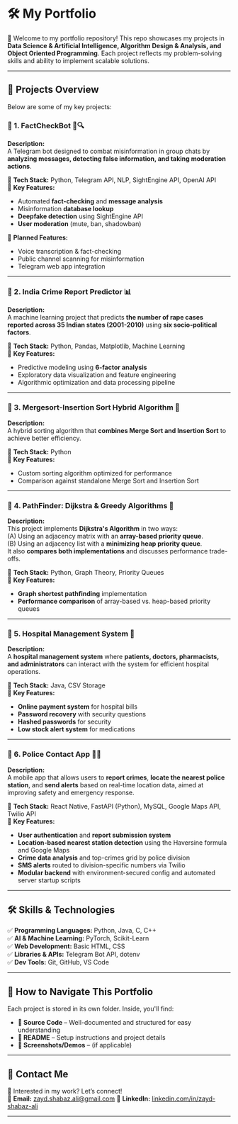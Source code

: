 # 🛠️ My Portfolio

👋 Welcome to my portfolio repository! This repo showcases my projects in **Data Science & Artificial Intelligence, Algorithm Design & Analysis, and Object Oriented Programming**. Each project reflects my problem-solving skills and ability to implement scalable solutions.

---

## 📂 Projects Overview

Below are some of my key projects:

### 📌 1. **FactCheckBot** 📰🔍
**Description:**  
A Telegram bot designed to combat misinformation in group chats by **analyzing messages, detecting false information, and taking moderation actions**.

🔹 **Tech Stack:** Python, Telegram API, NLP, SightEngine API, OpenAI API  
🔹 **Key Features:**  
- Automated **fact-checking** and **message analysis**  
- Misinformation **database lookup**  
- **Deepfake detection** using SightEngine API  
- **User moderation** (mute, ban, shadowban)  

🔹 **Planned Features:**  
- Voice transcription & fact-checking  
- Public channel scanning for misinformation  
- Telegram web app integration  

---

### 📌 2. **India Crime Report Predictor** 📊  
**Description:**  
A machine learning project that predicts **the number of rape cases reported across 35 Indian states (2001-2010)** using **six socio-political factors**.

🔹 **Tech Stack:** Python, Pandas, Matplotlib, Machine Learning  
🔹 **Key Features:**  
- Predictive modeling using **6-factor analysis**  
- Exploratory data visualization and feature engineering  
- Algorithmic optimization and data processing pipeline  

---

### 📌 3. **Mergesort-Insertion Sort Hybrid Algorithm** 🔄  
**Description:**  
A hybrid sorting algorithm that **combines Merge Sort and Insertion Sort** to achieve better efficiency.

🔹 **Tech Stack:** Python  
🔹 **Key Features:**  
- Custom sorting algorithm optimized for performance  
- Comparison against standalone Merge Sort and Insertion Sort  

---

### 📌 4. **PathFinder: Dijkstra & Greedy Algorithms** 🚀  
**Description:**  
This project implements **Dijkstra's Algorithm** in two ways:  
(A) Using an adjacency matrix with an **array-based priority queue**.  
(B) Using an adjacency list with a **minimizing heap priority queue**.  
It also **compares both implementations** and discusses performance trade-offs.

🔹 **Tech Stack:** Python, Graph Theory, Priority Queues  
🔹 **Key Features:**  
- **Graph shortest pathfinding** implementation  
- **Performance comparison** of array-based vs. heap-based priority queues  

---

### 📌 5. **Hospital Management System** 🏥  
**Description:**  
A **hospital management system** where **patients, doctors, pharmacists, and administrators** can interact with the system for efficient hospital operations.

🔹 **Tech Stack:** Java, CSV Storage  
🔹 **Key Features:**  
- **Online payment system** for hospital bills  
- **Password recovery** with security questions  
- **Hashed passwords** for security  
- **Low stock alert system** for medications  

---

### 📌 6. **Police Contact App** 🚨📱  
**Description:**  
A mobile app that allows users to **report crimes**, **locate the nearest police station**, and **send alerts** based on real-time location data, aimed at improving safety and emergency response.

🔹 **Tech Stack:** React Native, FastAPI (Python), MySQL, Google Maps API, Twilio API  
🔹 **Key Features:**  
- **User authentication** and **report submission system**  
- **Location-based nearest station detection** using the Haversine formula and Google Maps  
- **Crime data analysis** and top-crimes grid by police division  
- **SMS alerts** routed to division-specific numbers via Twilio  
- **Modular backend** with environment-secured config and automated server startup scripts

---

## 🛠️ Skills & Technologies
✅ **Programming Languages:** Python, Java, C, C++  
✅ **AI & Machine Learning:** PyTorch, Scikit-Learn  
✅ **Web Development:** Basic HTML, CSS  
✅ **Libraries & APIs:** Telegram Bot API, dotenv  
✅ **Dev Tools:** Git, GitHub, VS Code   

---

## 📖 How to Navigate This Portfolio
Each project is stored in its own folder. Inside, you'll find:
- **📜 Source Code** – Well-documented and structured for easy understanding  
- **📝 README** – Setup instructions and project details  
- **📸 Screenshots/Demos** – (if applicable)  

---

## 📩 Contact Me
🚀 Interested in my work? Let’s connect!  
📧 **Email:** zayd.shabaz.ali@gmail.com 
💼 **LinkedIn:** [linkedin.com/in/zayd-shabaz-ali](https://www.linkedin.com/in/zayd-shabaz-ali/)  

---

